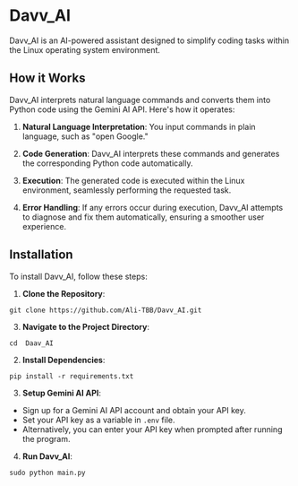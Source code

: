 # Davv_AI

Davv_AI is an AI-powered assistant designed to simplify coding tasks within the Linux operating system environment.

## How it Works

Davv_AI interprets natural language commands and converts them into Python code using the Gemini AI API. Here's how it operates:

1. **Natural Language Interpretation**: You input commands in plain language, such as "open Google."
2. **Code Generation**: Davv_AI interprets these commands and generates the corresponding Python code automatically.

3. **Execution**: The generated code is executed within the Linux environment, seamlessly performing the requested task.

4. **Error Handling**: If any errors occur during execution, Davv_AI attempts to diagnose and fix them automatically, ensuring a smoother user experience.

## Installation

To install Davv_AI, follow these steps:

1. **Clone the Repository**:

```
git clone https://github.com/Ali-TBB/Davv_AI.git
```

3. **Navigate to the Project Directory**:

```
cd  Daav_AI
```

2. **Install Dependencies**:

```
pip install -r requirements.txt
```

3. **Setup Gemini AI API**:

- Sign up for a Gemini AI API account and obtain your API key.
- Set your API key as a variable in `.env` file.
- Alternatively, you can enter your API key when prompted after running the program.

4. **Run Davv_AI**:

```
sudo python main.py
```


  